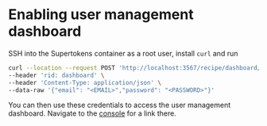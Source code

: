 # Enabling user management dashboard

SSH into the Supertokens container as a root user, install `curl` and run

```sh
curl --location --request POST 'http://localhost:3567/recipe/dashboard/user' \
--header 'rid: dashboard' \
--header 'Content-Type: application/json' \
--data-raw '{"email": "<EMAIL>","password": "<PASSWORD>"}'
```

You can then use these credentials to access the user management dashboard.
Navigate to the [console](./system-administration.md) for a link there.
